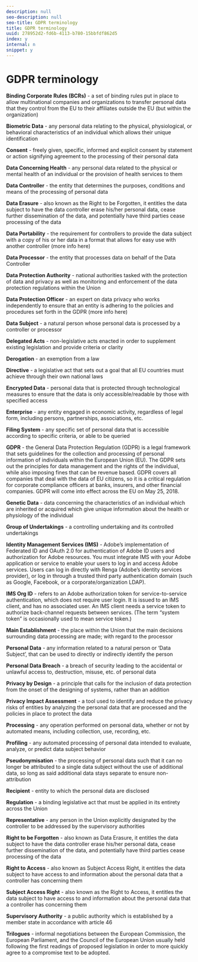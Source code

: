 ```yaml
---
description: null
seo-description: null
seo-title: GDPR terminology
title: GDPR terminology
uuid: 278952d2-fd6b-4113-b780-15bbfdf862d5
index: y
internal: n
snippet: y
---
```


# GDPR terminology

**Binding Corporate Rules (BCRs)** - a set of binding rules put in place to allow multinational companies and organizations to transfer personal data that they control from the EU to their affiliates outside the EU (but within the organization)

**Biometric Data** - any personal data relating to the physical, physiological, or behavioral characteristics of an individual which allows their unique identification

**Consent** - freely given, specific, informed and explicit consent by statement or action signifying agreement to the processing of their personal data

**Data Concerning Health** - any personal data related to the physical or mental health of an individual or the provision of health services to them

**Data Controller** - the entity that determines the purposes, conditions and means of the processing of personal data

**Data Erasure** - also known as the Right to be Forgotten, it entitles the data subject to have the data controller erase his/her personal data, cease further dissemination of the data, and potentially have third parties cease processing of the data

**Data Portability** - the requirement for controllers to provide the data subject with a copy of his or her data in a format that allows for easy use with another controller (more info here)

**Data Processor** - the entity that processes data on behalf of the Data Controller

**Data Protection Authority** - national authorities tasked with the protection of data and privacy as well as monitoring and enforcement of the data protection regulations within the Union

**Data Protection Officer** - an expert on data privacy who works independently to ensure that an entity is adhering to the policies and procedures set forth in the GDPR (more info here)

**Data Subject** - a natural person whose personal data is processed by a controller or processor

**Delegated Acts** - non-legislative acts enacted in order to supplement existing legislation and provide criteria or clarity

**Derogation** - an exemption from a law

**Directive** - a legislative act that sets out a goal that all EU countries must achieve through their own national laws

**Encrypted Data** - personal data that is protected through technological measures to ensure that the data is only accessible/readable by those with specified access

**Enterprise** - any entity engaged in economic activity, regardless of legal form, including persons, partnerships, associations, etc.

**Filing System** - any specific set of personal data that is accessible according to specific criteria, or able to be queried

**GDPR** - the General Data Protection Regulation (GDPR) is a legal framework that sets guidelines for the collection and processing of personal information of individuals within the European Union (EU). The GDPR sets out the principles for data management and the rights of the individual, while also imposing fines that can be revenue based. GDPR covers all companies that deal with the data of EU citizens, so it is a critical regulation for corporate compliance officers at banks, insurers, and other financial companies. GDPR will come into effect across the EU on May 25, 2018.

**Genetic Data** - data concerning the characteristics of an individual which are inherited or acquired which give unique information about the health or physiology of the individual

**Group of Undertakings** - a controlling undertaking and its controlled undertakings

**Identity Management Services (IMS)** - Adobe’s implementation of Federated ID and OAuth 2.0 for authentication of Adobe ID users and authorization for Adobe resources. You must integrate IMS with your Adobe application or service to enable your users to log in and access Adobe services. Users can log in directly with Renga (Adobe’s identity services provider), or log in through a trusted third party authentication domain (such as Google, Facebook, or a corporate/organization LDAP).

**IMS Org ID** - refers to an Adobe authorization token for service-to-service authentication, which does not require user login. It is issued to an IMS client, and has no associated user. An IMS client needs a service token to authorize back-channel requests between services. (The term “system token” is occasionally used to mean service token.)

**Main Establishment** - the place within the Union that the main decisions surrounding data processing are made; with regard to the processor

**Personal Data** - any information related to a natural person or ‘Data Subject’, that can be used to directly or indirectly identify the person

**Personal Data Breach** - a breach of security leading to the accidental or unlawful access to, destruction, misuse, etc. of personal data

**Privacy by Design** - a principle that calls for the inclusion of data protection from the onset of the designing of systems, rather than an addition

**Privacy Impact Assessment** - a tool used to identify and reduce the privacy risks of entities by analyzing the personal data that are processed and the policies in place to protect the data

**Processing** - any operation performed on personal data, whether or not by automated means, including collection, use, recording, etc.

**Profiling** - any automated processing of personal data intended to evaluate, analyze, or predict data subject behavior

**Pseudonymisation** - the processing of personal data such that it can no longer be attributed to a single data subject without the use of additional data, so long as said additional data stays separate to ensure non-attribution

**Recipient** - entity to which the personal data are disclosed

**Regulation** - a binding legislative act that must be applied in its entirety across the Union

**Representative** - any person in the Union explicitly designated by the controller to be addressed by the supervisory authorities

**Right to be Forgotten** - also known as Data Erasure, it entitles the data subject to have the data controller erase his/her personal data, cease further dissemination of the data, and potentially have third parties cease processing of the data

**Right to Access** - also known as Subject Access Right, it entitles the data subject to have access to and information about the personal data that a controller has concerning them

**Subject Access Right** - also known as the Right to Access, it entitles the data subject to have access to and information about the personal data that a controller has concerning them

**Supervisory Authority** - a public authority which is established by a member state in accordance with article 46

**Trilogues** - informal negotiations between the European Commission, the European Parliament, and the Council of the European Union usually held following the first readings of proposed legislation in order to more quickly agree to a compromise text to be adopted. 
